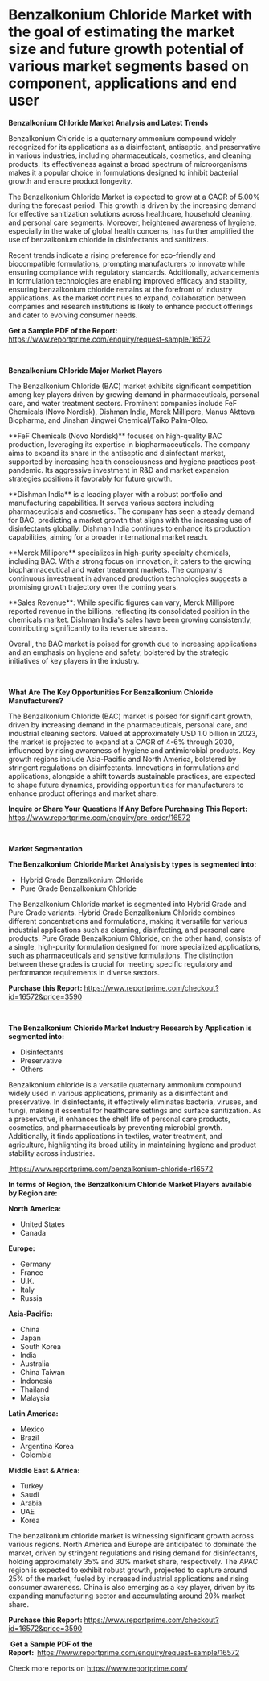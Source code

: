 <p><h1>Benzalkonium Chloride Market with the goal of estimating the market size and future growth potential of various market segments based on component, applications and end user</h1></p><p><strong>Benzalkonium Chloride Market Analysis and Latest Trends</strong></p>
<p><p>Benzalkonium Chloride is a quaternary ammonium compound widely recognized for its applications as a disinfectant, antiseptic, and preservative in various industries, including pharmaceuticals, cosmetics, and cleaning products. Its effectiveness against a broad spectrum of microorganisms makes it a popular choice in formulations designed to inhibit bacterial growth and ensure product longevity.</p><p>The Benzalkonium Chloride Market is expected to grow at a CAGR of 5.00% during the forecast period. This growth is driven by the increasing demand for effective sanitization solutions across healthcare, household cleaning, and personal care segments. Moreover, heightened awareness of hygiene, especially in the wake of global health concerns, has further amplified the use of benzalkonium chloride in disinfectants and sanitizers.</p><p>Recent trends indicate a rising preference for eco-friendly and biocompatible formulations, prompting manufacturers to innovate while ensuring compliance with regulatory standards. Additionally, advancements in formulation technologies are enabling improved efficacy and stability, ensuring benzalkonium chloride remains at the forefront of industry applications. As the market continues to expand, collaboration between companies and research institutions is likely to enhance product offerings and cater to evolving consumer needs.</p></p>
<p><strong>Get a Sample PDF of the Report:&nbsp;</strong> <a href="https://www.reportprime.com/enquiry/request-sample/16572?utm_campaign=3359&utm_medium=2&utm_source=Github&utm_content=ia&utm_term=18032025&utm_id=benzalkonium-chloride">https://www.reportprime.com/enquiry/request-sample/16572</a></p>
<p>&nbsp;</p>
<p><strong>Benzalkonium Chloride Major Market Players</strong></p>
<p><p>The Benzalkonium Chloride (BAC) market exhibits significant competition among key players driven by growing demand in pharmaceuticals, personal care, and water treatment sectors. Prominent companies include FeF Chemicals (Novo Nordisk), Dishman India, Merck Millipore, Manus Aktteva Biopharma, and Jinshan Jingwei Chemical/Taiko Palm-Oleo.</p><p>**FeF Chemicals (Novo Nordisk)** focuses on high-quality BAC production, leveraging its expertise in biopharmaceuticals. The company aims to expand its share in the antiseptic and disinfectant market, supported by increasing health consciousness and hygiene practices post-pandemic. Its aggressive investment in R&D and market expansion strategies positions it favorably for future growth.</p><p>**Dishman India** is a leading player with a robust portfolio and manufacturing capabilities. It serves various sectors including pharmaceuticals and cosmetics. The company has seen a steady demand for BAC, predicting a market growth that aligns with the increasing use of disinfectants globally. Dishman India continues to enhance its production capabilities, aiming for a broader international market reach.</p><p>**Merck Millipore** specializes in high-purity specialty chemicals, including BAC. With a strong focus on innovation, it caters to the growing biopharmaceutical and water treatment markets. The company's continuous investment in advanced production technologies suggests a promising growth trajectory over the coming years.</p><p>**Sales Revenue**: While specific figures can vary, Merck Millipore reported revenue in the billions, reflecting its consolidated position in the chemicals market. Dishman India's sales have been growing consistently, contributing significantly to its revenue streams.</p><p>Overall, the BAC market is poised for growth due to increasing applications and an emphasis on hygiene and safety, bolstered by the strategic initiatives of key players in the industry.</p></p>
<p>&nbsp;</p>
<p><strong>What Are The Key Opportunities For Benzalkonium Chloride Manufacturers?</strong></p>
<p><p>The Benzalkonium Chloride (BAC) market is poised for significant growth, driven by increasing demand in the pharmaceuticals, personal care, and industrial cleaning sectors. Valued at approximately USD 1.0 billion in 2023, the market is projected to expand at a CAGR of 4-6% through 2030, influenced by rising awareness of hygiene and antimicrobial products. Key growth regions include Asia-Pacific and North America, bolstered by stringent regulations on disinfectants. Innovations in formulations and applications, alongside a shift towards sustainable practices, are expected to shape future dynamics, providing opportunities for manufacturers to enhance product offerings and market share.</p></p>
<p><strong>Inquire or Share Your Questions If Any Before Purchasing This Report:</strong> <a href="https://www.reportprime.com/enquiry/pre-order/16572?utm_campaign=3359&utm_medium=2&utm_source=Github&utm_content=ia&utm_term=18032025&utm_id=benzalkonium-chloride">https://www.reportprime.com/enquiry/pre-order/16572</a></p>
<p>&nbsp;</p>
<p><strong>Market Segmentation</strong></p>
<p><strong>The Benzalkonium Chloride Market Analysis by types is segmented into:</strong></p>
<p><ul><li>Hybrid Grade Benzalkonium Chloride</li><li>Pure Grade Benzalkonium Chloride</li></ul></p>
<p><p>The Benzalkonium Chloride market is segmented into Hybrid Grade and Pure Grade variants. Hybrid Grade Benzalkonium Chloride combines different concentrations and formulations, making it versatile for various industrial applications such as cleaning, disinfecting, and personal care products. Pure Grade Benzalkonium Chloride, on the other hand, consists of a single, high-purity formulation designed for more specialized applications, such as pharmaceuticals and sensitive formulations. The distinction between these grades is crucial for meeting specific regulatory and performance requirements in diverse sectors.</p></p>
<p><strong>Purchase this Report:&nbsp;</strong><a href="https://www.reportprime.com/checkout?id=16572&price=3590&utm_campaign=3359&utm_medium=2&utm_source=Github&utm_content=ia&utm_term=18032025&utm_id=benzalkonium-chloride">https://www.reportprime.com/checkout?id=16572&price=3590</a></p>
<p>&nbsp;</p>
<p><strong>The Benzalkonium Chloride Market Industry Research by Application is segmented into:</strong></p>
<p><ul><li>Disinfectants</li><li>Preservative</li><li>Others</li></ul></p>
<p><p>Benzalkonium chloride is a versatile quaternary ammonium compound widely used in various applications, primarily as a disinfectant and preservative. In disinfectants, it effectively eliminates bacteria, viruses, and fungi, making it essential for healthcare settings and surface sanitization. As a preservative, it enhances the shelf life of personal care products, cosmetics, and pharmaceuticals by preventing microbial growth. Additionally, it finds applications in textiles, water treatment, and agriculture, highlighting its broad utility in maintaining hygiene and product stability across industries.</p></p>
<p><a href="https://www.reportprime.com/benzalkonium-chloride-r16572?utm_campaign=3359&utm_medium=2&utm_source=Github&utm_content=ia&utm_term=18032025&utm_id=benzalkonium-chloride">&nbsp;https://www.reportprime.com/benzalkonium-chloride-r16572</a></p>
<p><strong>In terms of Region, the Benzalkonium Chloride Market Players available by Region are:</strong></p>
<p>
    <p> <strong> North America: </strong>
        <ul>
            <li>United States</li>
            <li>Canada</li>
        </ul>
        </p> 
    <p> <strong> Europe: </strong>
        <ul>
            <li>Germany</li>
            <li>France</li>
            <li>U.K.</li>
            <li>Italy</li>
            <li>Russia</li>
        </ul>
        </p> 
    <p> <strong> Asia-Pacific: </strong>
        <ul>
            <li>China</li>
            <li>Japan</li>
            <li>South Korea</li>
            <li>India</li>
            <li>Australia</li>
            <li>China Taiwan</li>
            <li>Indonesia</li>
            <li>Thailand</li>
            <li>Malaysia</li>
        </ul>
        </p> 
    <p> <strong> Latin America: </strong>
        <ul>
            <li>Mexico</li>
            <li>Brazil</li>
            <li>Argentina Korea</li>
            <li>Colombia</li>
        </ul>
        </p> 
    <p> <strong> Middle East & Africa: </strong>
        <ul>
            <li>Turkey</li>
            <li>Saudi</li>
            <li>Arabia</li>
            <li>UAE</li>
            <li>Korea</li>
        </ul>
    </p>
    </p>
<p><p>The benzalkonium chloride market is witnessing significant growth across various regions. North America and Europe are anticipated to dominate the market, driven by stringent regulations and rising demand for disinfectants, holding approximately 35% and 30% market share, respectively. The APAC region is expected to exhibit robust growth, projected to capture around 25% of the market, fueled by increased industrial applications and rising consumer awareness. China is also emerging as a key player, driven by its expanding manufacturing sector and accumulating around 20% market share.</p></p>
<p><strong>Purchase this Report: </strong><a href="https://www.reportprime.com/checkout?id=16572&price=3590&utm_campaign=3359&utm_medium=2&utm_source=Github&utm_content=ia&utm_term=18032025&utm_id=benzalkonium-chloride">https://www.reportprime.com/checkout?id=16572&price=3590</a></p>
<p>&nbsp;<strong>Get a Sample PDF of the Report:&nbsp;&nbsp;</strong><a href="https://www.reportprime.com/enquiry/request-sample/16572?utm_campaign=3359&utm_medium=2&utm_source=Github&utm_content=ia&utm_term=18032025&utm_id=benzalkonium-chloride">https://www.reportprime.com/enquiry/request-sample/16572</a></p>
<p><strong></strong></p>
<p>Check more reports on <a href="https://www.reportprime.com/?utm_campaign=3359&utm_medium=2&utm_source=Github&utm_content=ia&utm_term=18032025&utm_id=benzalkonium-chloride">https://www.reportprime.com/</a></p>